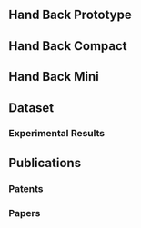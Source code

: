 ## Hand Back Prototype ##

## Hand Back Compact ##

## Hand Back Mini ##

## Dataset ##

### Experimental Results  ###

## Publications ##

### Patents ###

### Papers ###